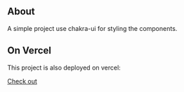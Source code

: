 ## About

A simple project use chakra-ui for styling the components. 

## On Vercel

This project is also deployed on vercel:

[Check out](https://chakra-ui-with-next-js.vercel.app/) 
